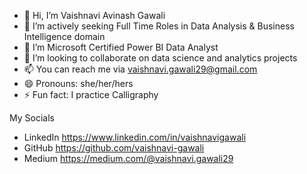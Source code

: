 - 👋 Hi, I’m Vaishnavi Avinash Gawali
- 👀 I’m actively seeking Full Time Roles in Data Analysis & Business Intelligence domain
- 🌱 I’m Microsoft Certified Power BI Data Analyst
- 💞️ I’m looking to collaborate on data science and analytics projects
- 📫 You can reach me via vaishnavi.gawali29@gmail.com
- 😄 Pronouns: she/her/hers
- ⚡ Fun fact: I practice Calligraphy

My Socials
- LinkedIn https://www.linkedin.com/in/vaishnavigawali
- GitHub   https://github.com/vaishnavi-gawali
- Medium   https://medium.com/@vaishnavi.gawali29

<!---
vaishnavi-gawali/vaishnavi-gawali is a ✨ special ✨ repository because its `README.md` (this file) appears on your GitHub profile.
You can click the Preview link to take a look at your changes.
--->
